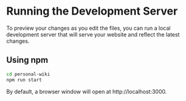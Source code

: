 # Running the Development Server

To preview your changes as you edit the files, you can run a local development server that will serve your website and reflect the latest changes.

## Using npm

```bash
cd personal-wiki
npm run start
```

By default, a browser window will open at http://localhost:3000.